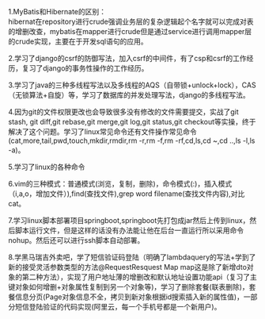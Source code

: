 1.MyBatis和Hibernate的区别：  
  hibernat在repository进行crude强调业务层的复杂逻辑起个名字就可以完成对表的增删改查，mybatis在mapper进行crude但是通过service进行调用mapper层的crude实现，主要在于开发sql语句的应用。   

2.学习了django的csrf的防御写法，加入csrf的中间件，有了csp和csrf的工作经历，复习了django的事务性操作的工作经历。  

3.学习了java的三种多线程写法以及多线程的AQS（自带锁+unlock+lock），CAS（无锁算法+自旋）等，学习了数据库的并发处理写法，django的多线程写法。   

4.因为git的文件权限更改也会导致很多没有修改的文件需要提交，实战了git stash, git diff,git rebase,git merge,git log,git status,git checkout等实操，终于解决了这个问题。学习了linux常见命令还有文件操作常见命令(cat,more,tail,pwd,touch,mkdir,rmdir,rm -r,rm -f,rm -rf,cd,ls,cd ~,cd ..,ls -l,ls -a)。 

5.学习了linux的各种命令  

6.vim的三种模式：普通模式(浏览，复制，删除)，命令模式(:)，插入模式（i,a,o，增加文件）),find(查找文件),grep word filename(查找文件内容),对比cat。 

7.学习linux脚本部署项目springboot,springboot先打包成jar然后上传到linux，然后脚本运行文件，但是这样的话没有办法能让他在后台一直运行所以采用命令nohup。然后还可以进行ssh脚本自动部署。  

8.学黑马瑞吉外卖吧，学了短信验证码登陆（明确了lambdaquery的写法+学到了新的接受灵活参数类型的方法@RequestResquest Map map这是除了新增dto对象的第二种方法），实现了用户地址薄的增删改和默认地址设置功能api（复习了主键对象如何增删+对象属性复制到另一个对象等)，学习了删除套餐(联表删除)，套餐信息分页(Page对象信息不全，拷贝到新对象根据id搜索插入新的属性值)，一部分短信登陆验证的代码实现(阿里云，每一个手机号都是一个新用户)。    
